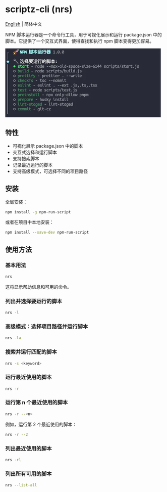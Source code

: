 # scriptz-cli (nrs)

[English](./README.md) | 简体中文

NPM 脚本运行器是一个命令行工具，用于可视化展示和运行 package.json 中的脚本。它提供了一个交互式界面，使得查找和执行 npm 脚本变得更加容易。

![demo](./demo.png)

## 特性

- 可视化展示 package.json 中的脚本
- 交互式选择和运行脚本
- 支持搜索脚本
- 记录最近运行的脚本
- 支持高级模式，可选择不同的项目路径

## 安装

全局安装：

```bash
npm install -g npm-run-script
```

或者在项目中本地安装：

```bash
npm install --save-dev npm-run-script
```

## 使用方法

### 基本用法

```bash
nrs
```

这将显示帮助信息和可用的命令。

### 列出并选择要运行的脚本

```bash
nrs -l
```

### 高级模式：选择项目路径并运行脚本

```bash
nrs -la
```

### 搜索并运行匹配的脚本


```bash
nrs -s <keyword>
```

### 运行最近使用的脚本

```bash
nrs -r
```

### 运行第 n 个最近使用的脚本

```bash
nrs -r --<n>
```


例如，运行第 2 个最近使用的脚本：

```bash
nrs -r --2
```

### 列出最近使用的脚本

```bash
nrs -rl
```

### 列出所有可用的脚本

```bash
nrs --list-all
```
